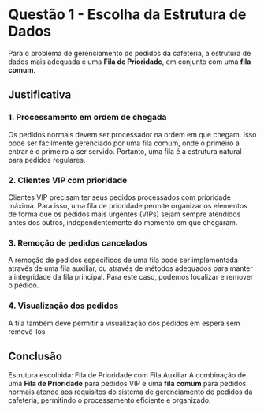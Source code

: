 # Questão 1 - Escolha da Estrutura de Dados
Para o problema de gerenciamento de pedidos da cafeteria, a estrutura de dados mais adequada é uma **Fila de Prioridade**, em conjunto com uma **fila comum**.

## Justificativa

### 1. Processamento em ordem de chegada
Os pedidos normais devem ser processador na ordem em que chegam. Isso pode ser facilmente gerenciado por uma fila comum, onde o primeiro a entrar é o primeiro a ser servido. Portanto, uma fila é a estrutura natural para pedidos regulares.

### 2. Clientes VIP com prioridade
Clientes VIP precisam ter seus pedidos processados com prioridade máxima. Para isso, uma fila de prioridade permite organizar os elementos de forma que os pedidos mais urgentes (VIPs) sejam sempre atendidos antes dos outros, independentemente do momento em que chegaram.

### 3. Remoção de pedidos cancelados
A remoção de pedidos específicos de uma fila pode ser implementada através de uma fila auxiliar, ou através de métodos adequados para manter a integridade da fila principal. Para este caso, podemos localizar e remover o pedido.

### 4. Visualização dos pedidos
A fila também deve permitir a visualização dos pedidos em espera sem removê-los

## Conclusão
Estrutura escolhida: Fila de Prioridade com Fila Auxiliar
A combinação de uma **Fila de Prioridade** para pedidos VIP e uma **fila comum** para pedidos normais atende aos requisitos do sistema de gerenciamento de pedidos da cafeteria, permitindo o processamento eficiente e organizado.